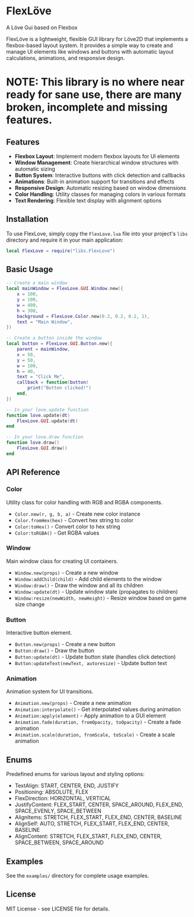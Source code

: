 # FlexLöve

A Löve Gui based on Flexbox

FlexLöve is a lightweight, flexible GUI library for Löve2D that implements a flexbox-based layout system. It provides a simple way to create and manage UI elements like windows and buttons with automatic layout calculations, animations, and responsive design.

# NOTE: This library is no where near ready for sane use, there are many broken, incomplete and missing features. 

## Features

- **Flexbox Layout**: Implement modern flexbox layouts for UI elements
- **Window Management**: Create hierarchical window structures with automatic sizing
- **Button System**: Interactive buttons with click detection and callbacks
- **Animations**: Built-in animation support for transitions and effects
- **Responsive Design**: Automatic resizing based on window dimensions
- **Color Handling**: Utility classes for managing colors in various formats
- **Text Rendering**: Flexible text display with alignment options

## Installation

To use FlexLove, simply copy the `FlexLove.lua` file into your project's `libs` directory and require it in your main application:

```lua
local FlexLove = require("libs.FlexLove")
```

## Basic Usage

```lua
-- Create a main window
local mainWindow = FlexLove.GUI.Window.new({
    x = 100,
    y = 100,
    w = 400,
    h = 300,
    background = FlexLove.Color.new(0.2, 0.2, 0.2, 1),
    text = "Main Window",
})

-- Create a button inside the window
local button = FlexLove.GUI.Button.new({
    parent = mainWindow,
    x = 50,
    y = 50,
    w = 100,
    h = 40,
    text = "Click Me",
    callback = function(button)
        print("Button clicked!")
    end,
})

-- In your love.update function
function love.update(dt)
    FlexLove.GUI.update(dt)
end

-- In your love.draw function
function love.draw()
    FlexLove.GUI.draw()
end
```

## API Reference

### Color

Utility class for color handling with RGB and RGBA components.

- `Color.new(r, g, b, a)` - Create new color instance
- `Color.fromHex(hex)` - Convert hex string to color
- `Color:toHex()` - Convert color to hex string
- `Color:toRGBA()` - Get RGBA values

### Window

Main window class for creating UI containers.

- `Window.new(props)` - Create a new window
- `Window:addChild(child)` - Add child elements to the window
- `Window:draw()` - Draw the window and all its children
- `Window:update(dt)` - Update window state (propagates to children)
- `Window:resize(newWidth, newHeight)` - Resize window based on game size change

### Button

Interactive button element.

- `Button.new(props)` - Create a new button
- `Button:draw()` - Draw the button
- `Button:update(dt)` - Update button state (handles click detection)
- `Button:updateText(newText, autoresize)` - Update button text

### Animation

Animation system for UI transitions.

- `Animation.new(props)` - Create a new animation
- `Animation:interpolate()` - Get interpolated values during animation
- `Animation:apply(element)` - Apply animation to a GUI element
- `Animation.fade(duration, fromOpacity, toOpacity)` - Create a fade animation
- `Animation.scale(duration, fromScale, toScale)` - Create a scale animation

## Enums

Predefined enums for various layout and styling options:

- TextAlign: START, CENTER, END, JUSTIFY
- Positioning: ABSOLUTE, FLEX
- FlexDirection: HORIZONTAL, VERTICAL
- JustifyContent: FLEX_START, CENTER, SPACE_AROUND, FLEX_END, SPACE_EVENLY, SPACE_BETWEEN
- AlignItems: STRETCH, FLEX_START, FLEX_END, CENTER, BASELINE
- AlignSelf: AUTO, STRETCH, FLEX_START, FLEX_END, CENTER, BASELINE
- AlignContent: STRETCH, FLEX_START, FLEX_END, CENTER, SPACE_BETWEEN, SPACE_AROUND

## Examples

See the `examples/` directory for complete usage examples.

## License

MIT License - see LICENSE file for details.
